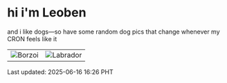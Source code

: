 # hi i'm Leoben

and i like dogs—so have some random dog pics that change whenever my CRON feels like it

|  |  |
|--------|----------|
| ![Borzoi](https://random-dog-vercel.vercel.app/api/random-borzoi?v=1750062372) | ![Labrador](https://random-dog-vercel.vercel.app/api/random-labrador?v=1750062372) |

Last updated: 2025-06-16 16:26 PHT
